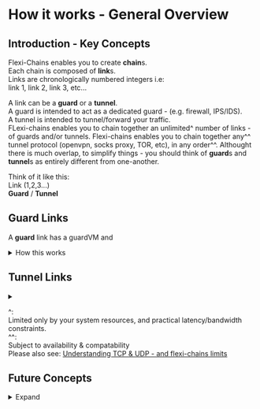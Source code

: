 <h1>How it works - General Overview</h1>

<h2>Introduction - Key Concepts</h2>

Flexi-Chains enables you to create **chain**s.  
Each chain is composed of **link**s.  
Links are chronologically numbered integers i.e:  
link 1, link 2, link 3, etc...  

A link can be a **guard** or a **tunnel**.  
A guard is intended to act as a dedicated guard - (e.g. firewall, IPS/IDS).  
A tunnel is intended to tunnel/forward your traffic.  
FLexi-chains enables you to chain together an unlimited^ number of links - of guards and/or tunnels. 
Flexi-chains enables you to chain together any^^ tunnel protocol (openvpn, socks proxy, TOR, etc), in any order^^. 
Althought there is much overlap, to simplify things - you should think of **guard**s and **tunnel**s as entirely different from one-another.  

Think of it like this:  
Link (1,2,3...)  
**Guard** / **Tunnel**  

<h2>Guard Links</h2>

A **guard** link has a guardVM and 

<details>
<summary>How this works</summary>
 
 Simply add the tag guardVM to any of your QubesVMs  
 To add a description simply  
</details>

<h2>Tunnel Links</h2>
 
<details>
<summary></summary>
</details>


^:  
Limited only by your system resources, and practical latency/bandwidth constraints.  
^^:  
Subject to availability & compatability  
Please also see: [Understanding TCP & UDP - and flexi-chains limits]()


<h2>Future Concepts</h2>

<details>
  <summary>Expand</summary>
</details>
